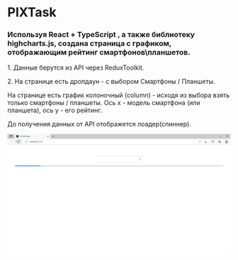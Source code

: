 # PIXTask

<h3>Используя React + TypeScript , а также библиотеку highcharts.js, создана страница с графиком, отображающим рейтинг смартфонов\планшетов.</h3>
<p></p>
<p>1. Данные берутся из API через ReduxToolkit.</p>
<p></p>
<p>2. На странице есть дропдаун - с выбором Смартфоны / Планшеты.</p>
<p></p>
<p>На странице есть график колоночный (column) - исходя из выбора взять только смартфоны / планшеты. Ось x - модель смартфона (или планшета), ось у - его рейтинг.</p>
<p></p>
<p>До получения данных от API отображется лоадер(спиннер).</p>
<p></p>
<img src='1.jpg'/>
